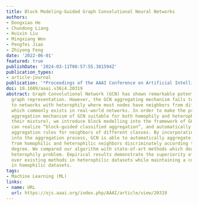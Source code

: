 ```yaml
---
title: Block Modeling-Guided Graph Convolutional Neural Networks
authors:
- Dongxiao He
- Chundong Liang
- Huixin Liu
- Mingxiang Wen
- Pengfei Jiao
- Zhiyong Feng
date: '2022-06-01'
featured: true
publishDate: '2024-03-11T08:57:55.381594Z'
publication_types:
- article-journal
publication: '*Proceedings of the AAAI Conference on Artificial Intelligence*'
doi: 10.1609/aaai.v36i4.20319
abstract: Graph Convolutional Network (GCN) has shown remarkable potential of exploring
  graph representation. However, the GCN aggregating mechanism fails to generalize
  to networks with heterophily where most nodes have neighbors from different classes,
  which commonly exists in real-world networks. In order to make the propagation and
  aggregation mechanism of GCN suitable for both homophily and heterophily (or even
  their mixture), we introduce block modelling into the framework of GCN so that it
  can realize “block-guided classified aggregation”, and automatically learn the corresponding
  aggregation rules for neighbors of different classes. By incorporating block modelling
  into the aggregation process, GCN is able to automatically aggregate information
  from homophilic and heterophilic neighbors discriminately according to their homophily
  degree. We compared our algorithm with state-of-art methods which deal with the
  heterophily problem. Empirical results demonstrate the superiority of our new approach
  over existing methods in heterophilic datasets while maintaining a competitive performance
  in homophilic datasets.
tags:
- Machine Learning (ML)
links:
- name: URL
  url: https://ojs.aaai.org/index.php/AAAI/article/view/20319
---
```

